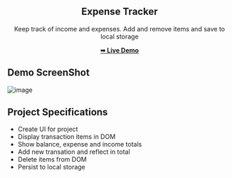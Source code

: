 <div align="center">
 <h2 align="center">Expense Tracker</h2>
 
Keep track of income and expenses. Add and remove items and save to local storage
 
<a href="https://c0dewithlokesh.github.io/vanillawebprojects/Expense%20Tracker/"><strong>➥ Live Demo</strong></a>
</div>

## Demo ScreenShot

![image](https://user-images.githubusercontent.com/77185999/235211431-93efa358-56a9-42ca-99a4-543d9f8f5307.png)


## Project Specifications

- Create UI for project
- Display transaction items in DOM
- Show balance, expense and income totals
- Add new transation and reflect in total
- Delete items from DOM
- Persist to local storage
